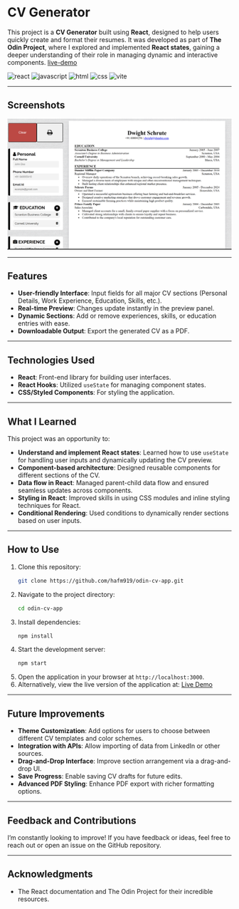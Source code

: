 # CV Generator

This project is a **CV Generator** built using **React**, designed to help users quickly create and format their resumes. It was developed as part of **The Odin Project**, where I explored and implemented **React states**, gaining a deeper understanding of their role in managing dynamic and interactive components. [live-demo](https://glittery-centaur-f62000.netlify.app/)

![react](https://img.shields.io/badge/React-20232A?style=for-the-badge&logo=react&logoColor=61DAFB)
![javascript](https://img.shields.io/badge/JavaScript-323330?style=for-the-badge&logo=javascript&logoColor=F7DF1E)
![html](https://img.shields.io/badge/HTML5-E34F26?style=for-the-badge&logo=html5&logoColor=white)
![css](https://img.shields.io/badge/CSS3-1572B6?style=for-the-badge&logo=css3&logoColor=white)
![vite](https://img.shields.io/badge/Vite-B73BFE?style=for-the-badge&logo=vite&logoColor=FFD62E)

---

## Screenshots

![alt text](image.png)

---

## Features

- **User-friendly Interface**: Input fields for all major CV sections (Personal Details, Work Experience, Education, Skills, etc.).
- **Real-time Preview**: Changes update instantly in the preview panel.
- **Dynamic Sections**: Add or remove experiences, skills, or education entries with ease.
- **Downloadable Output**: Export the generated CV as a PDF.

---

## Technologies Used

- **React**: Front-end library for building user interfaces.
- **React Hooks**: Utilized `useState` for managing component states.
- **CSS/Styled Components**: For styling the application.

---

## What I Learned

This project was an opportunity to:

- **Understand and implement React states**: Learned how to use `useState` for handling user inputs and dynamically updating the CV preview.
- **Component-based architecture**: Designed reusable components for different sections of the CV.
- **Data flow in React**: Managed parent-child data flow and ensured seamless updates across components.
- **Styling in React**: Improved skills in using CSS modules and inline styling techniques for React.
- **Conditional Rendering**: Used conditions to dynamically render sections based on user inputs.

---

## How to Use

1. Clone this repository:
   ```bash
   git clone https://github.com/hafm919/odin-cv-app.git
   ```
2. Navigate to the project directory:
   ```bash
   cd odin-cv-app
   ```
3. Install dependencies:
   ```bash
   npm install
   ```
4. Start the development server:
   ```bash
   npm start
   ```
5. Open the application in your browser at `http://localhost:3000`.
6. Alternatively, view the live version of the application at: [Live Demo](https://your-live-link.com)

---

## Future Improvements

- **Theme Customization**: Add options for users to choose between different CV templates and color schemes.
- **Integration with APIs**: Allow importing of data from LinkedIn or other sources.
- **Drag-and-Drop Interface**: Improve section arrangement via a drag-and-drop UI.
- **Save Progress**: Enable saving CV drafts for future edits.
- **Advanced PDF Styling**: Enhance PDF export with richer formatting options.

---

## Feedback and Contributions

I’m constantly looking to improve! If you have feedback or ideas, feel free to reach out or open an issue on the GitHub repository.

---

## Acknowledgments

- The React documentation and The Odin Project for their incredible resources.
